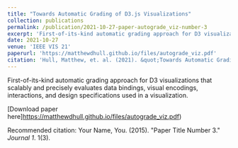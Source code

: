 ```yaml
---
title: "Towards Automatic Grading of D3.js Visualizations"
collection: publications
permalink: /publication/2021-10-27-paper-autograde_viz-number-3
excerpt: 'First-of-its-kind automatic grading approach for D3 visualizations that scalably and precisely evaluates data bindings, visual encodings, interactions, and design specifications used in a visualization.'
date: 2021-10-27
venue: 'IEEE VIS 21'
paperurl: 'https://matthewdhull.github.io/files/autograde_viz.pdf'
citation: 'Hull, Matthew, et. al. (2021). &quot;Towards Automatic Grading of D3.js Visualizations.&quot; <i>IEEE VIS 21</i>. 1(3).'
---
```

First-of-its-kind automatic grading approach for D3 visualizations that scalably and precisely evaluates data bindings, visual encodings, interactions, and design specifications used in a visualization.

[Download paper here]https://matthewdhull.github.io/files/autograde_viz.pdf)

Recommended citation: Your Name, You. (2015). "Paper Title Number 3." <i>Journal 1</i>. 1(3).